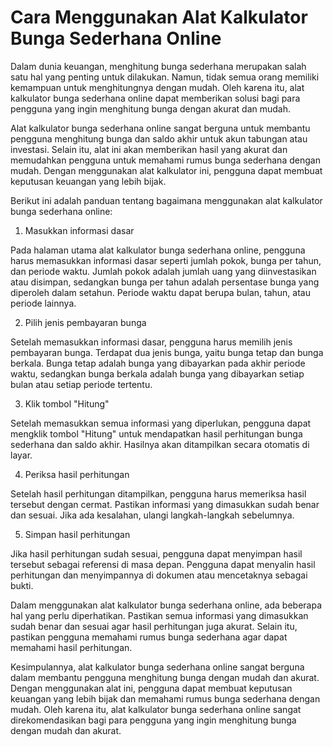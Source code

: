 Cara Menggunakan Alat Kalkulator Bunga Sederhana Online
=======================================================

Dalam dunia keuangan, menghitung bunga sederhana merupakan salah satu hal yang penting untuk dilakukan. Namun, tidak semua orang memiliki kemampuan untuk menghitungnya dengan mudah. Oleh karena itu, alat kalkulator bunga sederhana online dapat memberikan solusi bagi para pengguna yang ingin menghitung bunga dengan akurat dan mudah.

Alat kalkulator bunga sederhana online sangat berguna untuk membantu pengguna menghitung bunga dan saldo akhir untuk akun tabungan atau investasi. Selain itu, alat ini akan memberikan hasil yang akurat dan memudahkan pengguna untuk memahami rumus bunga sederhana dengan mudah. Dengan menggunakan alat kalkulator ini, pengguna dapat membuat keputusan keuangan yang lebih bijak.

Berikut ini adalah panduan tentang bagaimana menggunakan alat kalkulator bunga sederhana online:

1. Masukkan informasi dasar

Pada halaman utama alat kalkulator bunga sederhana online, pengguna harus memasukkan informasi dasar seperti jumlah pokok, bunga per tahun, dan periode waktu. Jumlah pokok adalah jumlah uang yang diinvestasikan atau disimpan, sedangkan bunga per tahun adalah persentase bunga yang diperoleh dalam setahun. Periode waktu dapat berupa bulan, tahun, atau periode lainnya.

2. Pilih jenis pembayaran bunga

Setelah memasukkan informasi dasar, pengguna harus memilih jenis pembayaran bunga. Terdapat dua jenis bunga, yaitu bunga tetap dan bunga berkala. Bunga tetap adalah bunga yang dibayarkan pada akhir periode waktu, sedangkan bunga berkala adalah bunga yang dibayarkan setiap bulan atau setiap periode tertentu.

3. Klik tombol "Hitung"

Setelah memasukkan semua informasi yang diperlukan, pengguna dapat mengklik tombol "Hitung" untuk mendapatkan hasil perhitungan bunga sederhana dan saldo akhir. Hasilnya akan ditampilkan secara otomatis di layar.

4. Periksa hasil perhitungan

Setelah hasil perhitungan ditampilkan, pengguna harus memeriksa hasil tersebut dengan cermat. Pastikan informasi yang dimasukkan sudah benar dan sesuai. Jika ada kesalahan, ulangi langkah-langkah sebelumnya.

5. Simpan hasil perhitungan

Jika hasil perhitungan sudah sesuai, pengguna dapat menyimpan hasil tersebut sebagai referensi di masa depan. Pengguna dapat menyalin hasil perhitungan dan menyimpannya di dokumen atau mencetaknya sebagai bukti.

Dalam menggunakan alat kalkulator bunga sederhana online, ada beberapa hal yang perlu diperhatikan. Pastikan semua informasi yang dimasukkan sudah benar dan sesuai agar hasil perhitungan juga akurat. Selain itu, pastikan pengguna memahami rumus bunga sederhana agar dapat memahami hasil perhitungan.

Kesimpulannya, alat kalkulator bunga sederhana online sangat berguna dalam membantu pengguna menghitung bunga dengan mudah dan akurat. Dengan menggunakan alat ini, pengguna dapat membuat keputusan keuangan yang lebih bijak dan memahami rumus bunga sederhana dengan mudah. Oleh karena itu, alat kalkulator bunga sederhana online sangat direkomendasikan bagi para pengguna yang ingin menghitung bunga dengan mudah dan akurat.